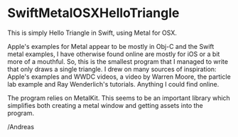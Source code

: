 # SwiftMetalOSXHelloTriangle

This is simply Hello Triangle in Swift, using Metal for OSX.

Apple's examples for Metal appear to be mostly in Obj-C and the Swift metal examples, 
I have otherwise found online are mostly for iOS or a bit more of a mouthful. So, this is 
the smallest program that I managed to write that only draws a single triangle. I drew on many sources of inspiration: Apple's examples and WWDC videos, a video by Warren Moore, the particle lab example and Ray Wenderlich's tutorials. Anything I could find online.

The program relies on MetalKit. This seems to be an important library which simplifies both creating a metal window and getting assets into the program.

/Andreas 